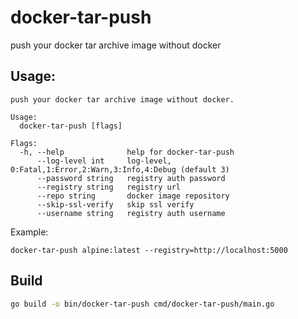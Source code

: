 # docker-tar-push
push your docker tar archive image without docker

## Usage:

```shell
push your docker tar archive image without docker.

Usage:
  docker-tar-push [flags]

Flags:
  -h, --help              help for docker-tar-push
      --log-level int     log-level, 0:Fatal,1:Error,2:Warn,3:Info,4:Debug (default 3)
      --password string   registry auth password
      --registry string   registry url
      --repo string       docker image repository
      --skip-ssl-verify   skip ssl verify
      --username string   registry auth username
```

Example:

```shell
docker-tar-push alpine:latest --registry=http://localhost:5000
```

## Build

```sh
go build -o bin/docker-tar-push cmd/docker-tar-push/main.go
```